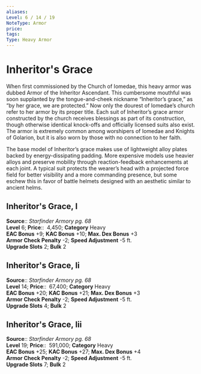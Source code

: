 ```yaml
---
aliases: 
Level: 6 / 14 / 19
NoteType: Armor
price: 
tags: 
Type: Heavy Armor
---
```


# Inheritor's Grace

When first commissioned by the Church of Iomedae, this heavy armor was dubbed Armor of the Inheritor Ascendant. This cumbersome mouthful was soon supplanted by the tongue-and-cheek nickname “Inheritor’s grace,” as “by her grace, we are protected.” Now only the dourest of Iomedae’s church refer to her armor by its proper title. Each suit of Inheritor’s grace armor constructed by the church receives blessings as part of its construction, though otherwise identical knock-offs and officially licensed suits also exist. The armor is extremely common among worshipers of Iomedae and Knights of Golarion, but it is also worn by those with no connection to her faith.  
  
The base model of Inheritor’s grace makes use of lightweight alloy plates backed by energy-dissipating padding. More expensive models use heavier alloys and preserve mobility through reaction-feedback enhancements at each joint. A typical suit protects the wearer’s head with a projected force field for better visibility and a more commanding presence, but some eschew this in favor of battle helmets designed with an aesthetic similar to ancient helms.  

## Inheritor's Grace, I

**Source**:: _Starfinder Armory pg. 68_  
**Level** 6;
**Price**::  4,450; **Category** Heavy  
**EAC Bonus** +9; **KAC Bonus** +10; **Max. Dex Bonus** +3  
**Armor Check Penalty** -2; **Speed Adjustment** -5 ft.  
**Upgrade Slots** 2; **Bulk** 2

## Inheritor's Grace, Ii

**Source**:: _Starfinder Armory pg. 68_  
**Level** 14;
**Price**::  67,400; **Category** Heavy  
**EAC Bonus** +20; **KAC Bonus** +21; **Max. Dex Bonus** +3  
**Armor Check Penalty** -2; **Speed Adjustment** -5 ft.  
**Upgrade Slots** 4; **Bulk** 2

## Inheritor's Grace, Iii

**Source**:: _Starfinder Armory pg. 68_  
**Level** 19;
**Price**::  591,000; **Category** Heavy  
**EAC Bonus** +25; **KAC Bonus** +27; **Max. Dex Bonus** +4  
**Armor Check Penalty** -2; **Speed Adjustment** -5 ft.  
**Upgrade Slots** 7; **Bulk** 2
